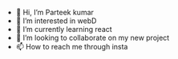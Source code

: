 - 👋 Hi, I’m Parteek kumar
- 👀 I’m interested in webD
- 🌱 I’m currently learning react
- 💞️ I’m looking to collaborate on my new project
- 📫 How to reach me through insta

<!---
Parteek-lab/Parteek-lab is a ✨ special ✨ repository because its `README.md` (this file) appears on your GitHub profile.
You can click the Preview link to take a look at your changes.
--->
